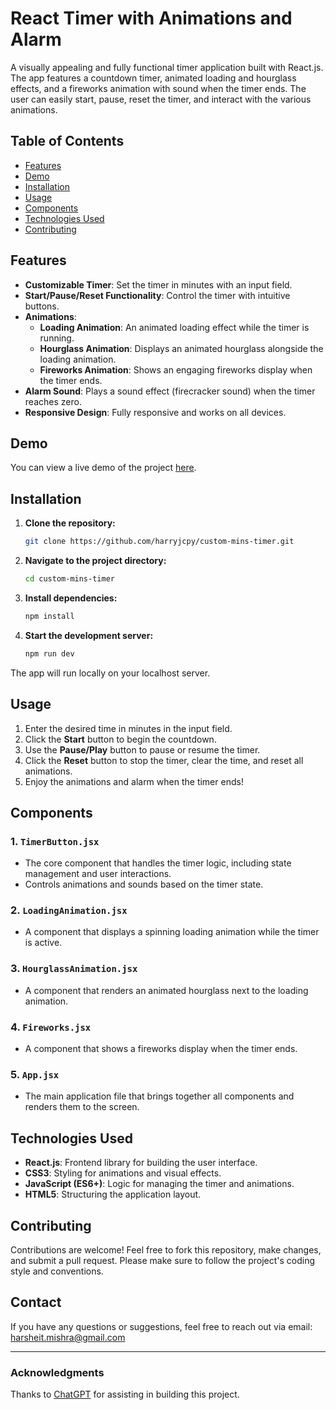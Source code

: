 # React Timer with Animations and Alarm

A visually appealing and fully functional timer application built with React.js. The app features a countdown timer, animated loading and hourglass effects, and a fireworks animation with sound when the timer ends. The user can easily start, pause, reset the timer, and interact with the various animations.

## Table of Contents
- [Features](#features)
- [Demo](#demo)
- [Installation](#installation)
- [Usage](#usage)
- [Components](#components)
- [Technologies Used](#technologies-used)
- [Contributing](#contributing)

## Features
- **Customizable Timer**: Set the timer in minutes with an input field.
- **Start/Pause/Reset Functionality**: Control the timer with intuitive buttons.
- **Animations**: 
  - **Loading Animation**: An animated loading effect while the timer is running.
  - **Hourglass Animation**: Displays an animated hourglass alongside the loading animation.
  - **Fireworks Animation**: Shows an engaging fireworks display when the timer ends.
- **Alarm Sound**: Plays a sound effect (firecracker sound) when the timer reaches zero.
- **Responsive Design**: Fully responsive and works on all devices.

## Demo
You can view a live demo of the project [here](https://main--dulcet-wisp-c20542.netlify.app/).

## Installation

1. **Clone the repository:**
    ```bash
    git clone https://github.com/harryjcpy/custom-mins-timer.git
    ```
   
2. **Navigate to the project directory:**
    ```bash
    cd custom-mins-timer
    ```
   
3. **Install dependencies:**
    ```bash
    npm install
    ```

4. **Start the development server:**
    ```bash
    npm run dev
    ```
   
The app will run locally on your localhost server.

## Usage

1. Enter the desired time in minutes in the input field.
2. Click the **Start** button to begin the countdown.
3. Use the **Pause/Play** button to pause or resume the timer.
4. Click the **Reset** button to stop the timer, clear the time, and reset all animations.
5. Enjoy the animations and alarm when the timer ends!

## Components

### 1. `TimerButton.jsx`
- The core component that handles the timer logic, including state management and user interactions.
- Controls animations and sounds based on the timer state.

### 2. `LoadingAnimation.jsx`
- A component that displays a spinning loading animation while the timer is active.

### 3. `HourglassAnimation.jsx`
- A component that renders an animated hourglass next to the loading animation.

### 4. `Fireworks.jsx`
- A component that shows a fireworks display when the timer ends.

### 5. `App.jsx`
- The main application file that brings together all components and renders them to the screen.

## Technologies Used
- **React.js**: Frontend library for building the user interface.
- **CSS3**: Styling for animations and visual effects.
- **JavaScript (ES6+)**: Logic for managing the timer and animations.
- **HTML5**: Structuring the application layout.

## Contributing

Contributions are welcome! Feel free to fork this repository, make changes, and submit a pull request. Please make sure to follow the project's coding style and conventions.

## Contact

If you have any questions or suggestions, feel free to reach out via email: [harsheit.mishra@gmail.com](mailto:harsheit.mishra@gmail.com)

---

### Acknowledgments
Thanks to [ChatGPT](https://openai.com/chatgpt) for assisting in building this project.

